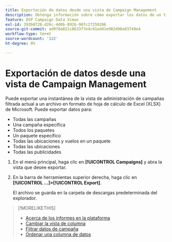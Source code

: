 ```yaml
---
title: Exportación de datos desde una vista de Campaign Management
description: Obtenga información sobre cómo exportar los datos de un tipo cualquiera de vista de administración de campañas a un archivo de hoja de cálculo.
feature: DSP Campaign Data Views
exl-id: 393b0726-d26c-4d0b-8926-98fc27259286
source-git-commit: ad978a021c063377e4c91ed41e902d98a03749e4
workflow-type: tm+mt
source-wordcount: '122'
ht-degree: 0%

---
```


# Exportación de datos desde una vista de Campaign Management

Puede exportar una instantánea de la vista de administración de campañas filtrada actual a un archivo en formato de hoja de cálculo de Excel (XLSX) de Microsoft. Puede exportar datos para:

* Todas las campañas
* Una campaña específica
* Todos los paquetes
* Un paquete específico
* Todas las ubicaciones y vuelos en un paquete
* Todas las ubicaciones
* Todas las publicidades

1. En el menú principal, haga clic en **[!UICONTROL Campaigns]** y abra la vista que desee exportar.

1. En la barra de herramientas superior derecha, haga clic en  **[!UICONTROL ...]>[!UICONTROL Export]**.

   El archivo se guarda en la carpeta de descargas predeterminada del explorador.

>[!MORELIKETHIS]
>
>* [Acerca de los informes en la plataforma](campaign-reports-about.md)
>* [Cambiar la vista de columna](column-view-change.md)
>* [Filtrar datos de campaña](campaign-data-filter.md)
>* [Ordenar una columna de datos](campaign-data-sort.md)

